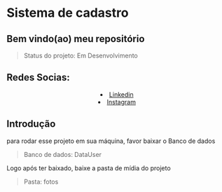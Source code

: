 <h1>Sistema de cadastro</h1>

<h2>Bem vindo(ao) meu repositório</h2>

>Status do projeto: Em Desenvolvimento
<div>
  <h2 style="text-align:left;">Redes Socias:</h2>
  <li style="text-align:center;"><a href="https://www.linkedin.com/in/habacuque-gosch-de-oliveira-993b45264/">Linkedin</a></li>
<li style="text-align:center;"><a href="https://www.instagram.com/gosch_tlgd"/>Instagram</a></li>
</div>

<h2>Introdução</h2>

para rodar esse projeto em sua máquina, favor baixar o Banco de dados


>Banco de dados: DataUser

Logo após ter baixado, baixe a pasta de mídia do projeto

>Pasta: fotos
